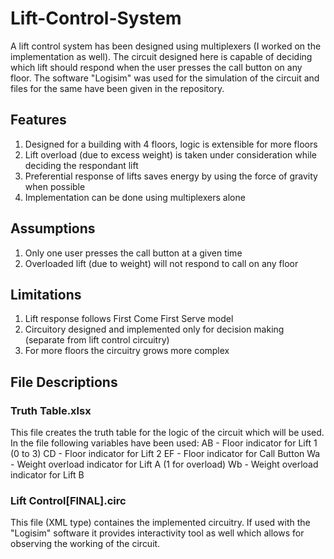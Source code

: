 # Lift-Control-System
A lift control system has been designed using multiplexers (I worked on the implementation as well). The circuit designed here is 
capable of deciding which lift should respond when the user presses the call button on any floor. The software "Logisim" was used
for the simulation of the circuit and files for the same have been given in the repository.

## Features
1. Designed for a building with 4 floors, logic is extensible for more floors
2. Lift overload (due to excess weight) is taken under consideration while deciding the respondant lift
3. Preferential response of lifts saves energy by using the force of gravity when possible
4. Implementation can be done using multiplexers alone

## Assumptions
1. Only one user presses the call button at a given time
2. Overloaded lift (due to weight) will not respond to call on any floor

## Limitations
1. Lift response follows First Come First Serve model
2. Circuitory designed and implemented only for decision making (separate from lift control circuitry)
3. For more floors the circuitry grows more complex

## File Descriptions
### Truth Table.xlsx
This file creates the truth table for the logic of the circuit which will be used. In the file following variables have been used:
AB - Floor indicator for Lift 1 (0 to 3)
CD - Floor indicator for Lift 2
EF - Floor indicator for Call Button
Wa - Weight overload indicator for Lift A (1 for overload)
Wb - Weight overload indicator for Lift B

### Lift Control[FINAL].circ
This file (XML type) containes the implemented circuitry. If used with the "Logisim" software it provides interactivity tool as well
which allows for observing the working of the circuit.
